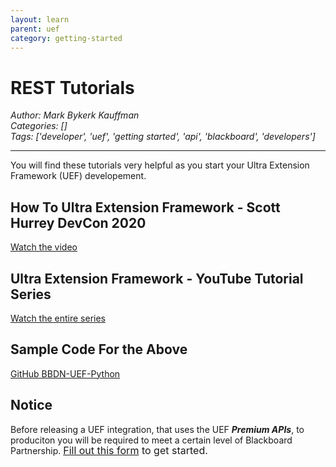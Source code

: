 ```yaml
---
layout: learn
parent: uef
category: getting-started
---
```

# REST Tutorials
*Author: Mark Bykerk Kauffman*  
*Categories: []*  
*Tags: ['developer', 'uef', 'getting started', 'api', 'blackboard', 'developers']*  
<hr />

You will find these tutorials very helpful as you start your Ultra Extension Framework (UEF) developement. 

## How To Ultra Extension Framework - Scott Hurrey DevCon 2020
[Watch the video](https://bbdemo.hosted.panopto.com/Panopto/Pages/Viewer.aspx?id=fc63a1ab-ea88-4c79-8ca7-abf70124b035#)

## Ultra Extension Framework - YouTube Tutorial Series
[Watch the entire series](https://www.youtube.com/watch?v=Mp9tFpultaQ&list=PLbewGw29xjRa2ZQ7gs3CgisvBVvyuKhsR)

## Sample Code For the Above
[GitHub BBDN-UEF-Python](https://github.com/blackboard/BBDN-UEF-Python)

## Notice
Before releasing a UEF integration, that uses the UEF ***Premium APIs***, to produciton you will be required to meet a certain level of Blackboard Partnership. [<span style="font-size:12.0pt;line-height:107%">Fill out this form</span>](https://go.blackboard.com/UEF)<span style="font-size:12.0pt;line-height:107%"> to get started.
